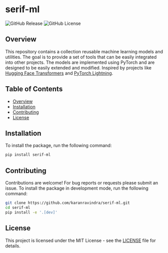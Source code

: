 # serif-ml

![GitHub Release](https://img.shields.io/github/v/release/karanravindra/ml-zoo)
![GitHub License](https://img.shields.io/github/license/karanravindra/ml-zoo)

## Overview

This repository contains a collection reusable machine learning models and utilities. The goal is to provide a set of tools that can be easily integrated into other projects. The models are implemented using PyTorch and are designed to be easily extended and modified. Inspired by projects like [Hugging Face Transformers](https://github.com/huggingface/transformers) and [PyTorch Lightning](https://github.com/Lightning-AI/pytorch-lightning).

## Table of Contents

- [Overview](#overview)
- [Installation](#installation)
- [Contributing](#contributing)
- [License](#license)

## Installation

To install the package, run the following command:

```bash
pip install serif-ml
```

## Contributing

Contributions are welcome! For bug reports or requests please submit an issue.
To install the package in development mode, run the following command:

```bash
git clone https://github.com/karanravindra/serif-ml.git
cd serif-ml
pip install -e '.[dev]'
```

## License

This project is licensed under the MIT License - see the [LICENSE](LICENSE) file for details.
